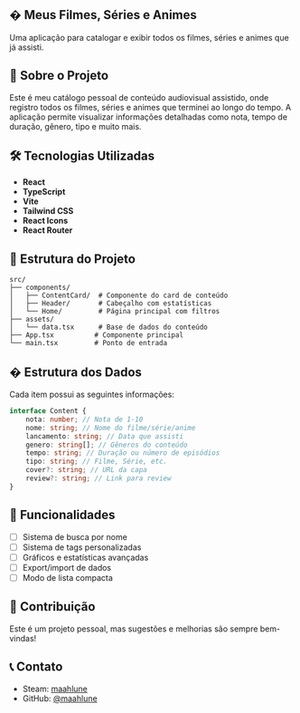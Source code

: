 ## � Meus Filmes, Séries e Animes

Uma aplicação para catalogar e exibir todos os filmes, séries e animes que já assisti.

## 🎯 Sobre o Projeto

Este é meu catálogo pessoal de conteúdo audiovisual assistido, onde registro todos os filmes, séries e animes que terminei ao longo do tempo. A aplicação permite visualizar informações detalhadas como nota, tempo de duração, gênero, tipo e muito mais.

## 🛠️ Tecnologias Utilizadas

-   **React**
-   **TypeScript**
-   **Vite**
-   **Tailwind CSS**
-   **React Icons**
-   **React Router**

## 📁 Estrutura do Projeto

```
src/
├── components/
│   ├── ContentCard/  # Componente do card de conteúdo
│   ├── Header/       # Cabeçalho com estatísticas
│   └── Home/         # Página principal com filtros
├── assets/
│   └── data.tsx      # Base de dados do conteúdo
├── App.tsx          # Componente principal
└── main.tsx         # Ponto de entrada
```

## � Estrutura dos Dados

Cada item possui as seguintes informações:

```typescript
interface Content {
    nota: number; // Nota de 1-10
    nome: string; // Nome do filme/série/anime
    lancamento: string; // Data que assisti
    genero: string[]; // Gêneros do conteúdo
    tempo: string; // Duração ou número de episódios
    tipo: string; // Filme, Série, etc.
    cover?: string; // URL da capa
    review?: string; // Link para review
}
```

## 🌟 Funcionalidades

-   [ ] Sistema de busca por nome
-   [ ] Sistema de tags personalizadas
-   [ ] Gráficos e estatísticas avançadas
-   [ ] Export/import de dados
-   [ ] Modo de lista compacta

## 🤝 Contribuição

Este é um projeto pessoal, mas sugestões e melhorias são sempre bem-vindas!

## 📞 Contato

-   Steam: [maahlune](https://steamcommunity.com/id/maahlune)
-   GitHub: [@maahlune](https://github.com/maahlune)
